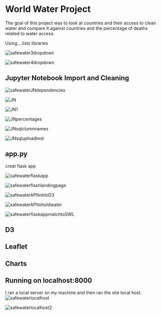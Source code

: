 # World Water Project
The goal of this project was to look at countries and their access to clean water and compare it against countries and the percentage of deaths related to water access. 

Using....lists libraries

![safewater3dropdown](https://user-images.githubusercontent.com/74504885/124392165-c9f0e400-dcb9-11eb-8006-2ccac8e17074.PNG)

![safewater4dropdown](https://user-images.githubusercontent.com/74504885/124392169-cfe6c500-dcb9-11eb-9a4f-037a0b8331ae.PNG)

## Jupyter Notebook Import and Cleaning

![safewaterJNdependencies](https://user-images.githubusercontent.com/74504885/124392181-dc6b1d80-dcb9-11eb-86b5-d2f523a097e4.PNG)

![JN](https://user-images.githubusercontent.com/74504885/124392192-e68d1c00-dcb9-11eb-9312-a2b9c3f4fce8.PNG)

![JN1](https://user-images.githubusercontent.com/74504885/124392204-ec82fd00-dcb9-11eb-96cd-f93c52e80329.PNG)

![JNpercentages](https://user-images.githubusercontent.com/74504885/124392209-f278de00-dcb9-11eb-8bc3-a7d7249f38fc.PNG)

![JNsqlclumnnames](https://user-images.githubusercontent.com/74504885/124392216-f7d62880-dcb9-11eb-910f-95fab4637f22.PNG)

![JNsqluploadtest](https://user-images.githubusercontent.com/74504885/124392224-fdcc0980-dcb9-11eb-841d-d12a1894d564.PNG)


## app.py
creat flask app

![safewaterflaskapp](https://user-images.githubusercontent.com/74504885/124392250-1a684180-dcba-11eb-8110-0fe3f6f44bc0.PNG)

![safewaterflashlandingpage](https://user-images.githubusercontent.com/74504885/124392263-23f1a980-dcba-11eb-8c1b-34649de7e8f8.PNG)

![safewaterAPIlinktoD3](https://user-images.githubusercontent.com/74504885/124392266-28b65d80-dcba-11eb-8a1b-ba7a657beabb.PNG)

![safewaterAPItoholdwater](https://user-images.githubusercontent.com/74504885/124392270-2d7b1180-dcba-11eb-8f41-6079cba60e5a.PNG)

![safewaterflaskappmatchtoSWL](https://user-images.githubusercontent.com/74504885/124392275-3370f280-dcba-11eb-8540-e2c678b16fdd.PNG)



## D3

## Leaflet

## Charts

## Running on localhost:8000
I ran a local server on my machine and then ran the site local host. 
![safewaterlocalhost](https://user-images.githubusercontent.com/74504885/124392280-3a980080-dcba-11eb-9b65-e739067714c2.PNG)

![safewaterlocalhost2](https://user-images.githubusercontent.com/74504885/124392283-3e2b8780-dcba-11eb-89b8-e4dff7febf23.PNG)



